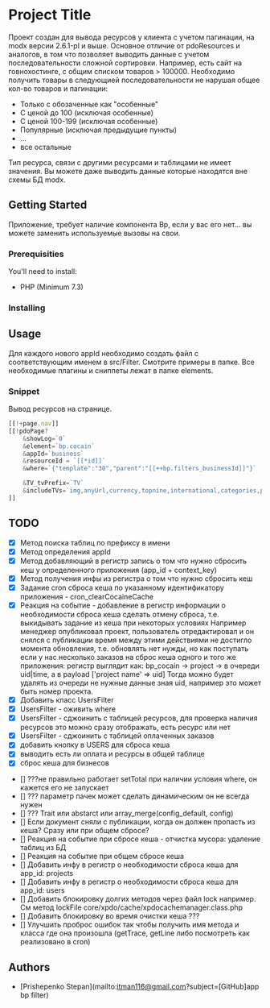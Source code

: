 # Project Title

Проект создан для вывода ресурсов у клиента с учетом пагинации, на modx версии 2.6.1-pl и выше. Основное отличие от pdoResources и аналогов, в том что позволяет выводить данные с учетом последовательности сложной сортировки. Например, есть сайт на говнохостинге, с общим списком товаров > 100000. Необходимо получить товары в следующией последовательности не нарушая общее кол-во товаров и пагинации:

 * Только с обозаченные как "особенные"
 * С ценой до 100 (исключая особенные)
 * С ценой 100-199  (исключая особенные)
 * Популярные (исключая предыдущие пункты)
 * ...
 * все остальные

Тип ресурса, связи с другими ресурсами и таблицами не имеет значения. Вы можете
даже выводить данные которые находятся вне схемы БД modx.

## Getting Started

Приложение, требует наличие компонента Bp, если у вас его нет... вы можете заменить
используемые вызовы на свои.

### Prerequisities

You'll need to install:

 * PHP (Minimum 7.3)

### Installing

## Usage

Для каждого нового appId необходимо создать файл с соответствующим именем в src/Filter. Смотрите примеры в папке. Все необходимые плагины и сниппеты лежат в папке elements.

### Snippet

Вывод ресурсов на странице.

```js
[[!+page.nav]]
[[!pdoPage?
    &showLog=`0`
    &element=`bp.cocain`
    &appId=`business`
    &resourceId = `[[*id]]`
    &where=`{"template":"30","parent":"[[++bp.filters_businessId]]"}`

    &TV_tvPrefix=`TV`
    &includeTVs=`img,anyUrl,currency,topnine,international,categories,projectCountry,projectRegion,projectCity,stage,cost(int),patent`
]]
```

## TODO

- [X] Метод поиска таблиц по префиксу в имени
- [X] Метод определения appId
- [X] Метод добавляющий в регистр запись о том что нужно сбросить
      кеш у определенного приложения (app_id + context_key)
- [X] Метод получения инфы из регистра о том что нужно сбросить кеш
- [X] Задание cron сброса кеша по указанному идентификатору приложения - cron_clearCocaineCache
- [X] Реакция на событие - добавление в регистр информации о необходимости сброса кеша
      сделать отмену сброса, т.е. выкидывать задание из кеша при некоторых условиях
      Например менеджер опубликовал проект, пользователь отредактировал и он снялся с публикации
      время между этими действиями не достигло момента обновления, т.е. обновлять нет нужды,
      но как поступать если у нас несколько заказов на сброс кеша одного и того же приложения:
      регистр выглядит как:
      bp_cocain -> project -> в очереди uid|time, а в payload ['project name' => uid]
      Тогда можно будет удалять из очереди не нужные данные зная uid, например это может быть
      номер проекта.
- [X] Добавить класс UsersFilter
- [X] UsersFilter - оживить where
- [X] UsersFilter - сджоинить с таблицей ресурсов, для проверка наличия ресурсов
      это можно сразу отображать, есть ресурс или нет
- [X] UsersFilter - сджоинить с таблицей оплаченных заказов
- [X] добавить кнопку в USERS для сброса кеша
- [X] выводить есть ли оплата и ресурсы в общей таблице
- [X] сброс кеша для бизнесов
- []  ???не правильно работает setTotal при наличии условия where, он кажется его не запускает
- []  ??? параметр пачек может сделать динамическим он не всегда нужен
- []  ??? Trait или abstarct или array_merge(config_default, config)
- []  Если документ сняли с публикации, когда он должен пропасть из кеша? Сразу
      или при общем сбросе?
- []  Реакция на событие при сбросе кеша - отчистка мусора: удаление таблиц из БД
- []  Реакция на событие при общем сбросе кеша
- []  Добавить инфу в регистр о необходимости сброса кеша для app_id: projects
- []  Добавить инфу в регистр о необходимости сброса кеша для app_id: users
- []  Добавить блокировку долгих методов через файл lock например. См метод lockFile
      core/xpdo/cache/xpdocachemanager.class.php
- []  Добавить блокировку во время очистки кеша ???
- []  Улучшить проброс ошибок так чтобы получить имя метода и класса где она произошла
      (getTrace, getLine либо посмотреть как реализовано в cron)

## Authors

 * [Prishepenko Stepan](mailto:itman116@gmail.com?subject=[GitHub]app bp filter)
